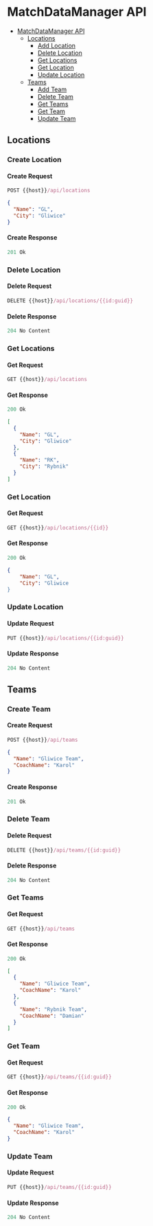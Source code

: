 # MatchDataManager API

- [MatchDataManager API](#matchdatamanager-api)
  - [Locations](#locations)
    - [Add Location](#add-location)
    - [Delete Location](#delete-location)
    - [Get Locations](#get-locations)
    - [Get Location](#get-location)
    - [Update Location](#update-location)
  - [Teams](#teams)
    - [Add Team](#add-team)
    - [Delete Team](#delete-team)
    - [Get Teams](#get-teams)
    - [Get Team](#get-team)
    - [Update Team](#update-team)

## Locations

### Create Location

#### Create Request

```js
POST {{host}}/api/locations
```

```json
{
  "Name": "GL",
  "City": "Gliwice"
}
```

#### Create Response

```js
201 Ok
```

### Delete Location

#### Delete Request

```js
DELETE {{host}}/api/locations/{{id:guid}}
```

#### Delete Response

```js
204 No Content
```

### Get Locations

#### Get Request

```js
GET {{host}}/api/locations
```

#### Get Response

```js
200 Ok
```

```json
[
  {
    "Name": "GL",
    "City": "Gliwice"
  },
  {
    "Name": "RK",
    "City": "Rybnik"
  }
]
```

### Get Location

#### Get Request

```js
GET {{host}}/api/locations/{{id}}
```

#### Get Response

```js
200 Ok
```

```json
{
    "Name": "GL",
    "City": "Gliwice
}
```

### Update Location

#### Update Request

```js
PUT {{host}}/api/locations/{{id:guid}}
```

#### Update Response

```js
204 No Content
```

## Teams

### Create Team

#### Create Request

```js
POST {{host}}/api/teams
```

```json
{
  "Name": "Gliwice Team",
  "CoachName": "Karol"
}
```

#### Create Response

```js
201 Ok
```

### Delete Team

#### Delete Request

```js
DELETE {{host}}/api/teams/{{id:guid}}
```

#### Delete Response

```js
204 No Content
```

### Get Teams

#### Get Request

```js
GET {{host}}/api/teams
```

#### Get Response

```js
200 Ok
```

```json
[
  {
    "Name": "Gliwice Team",
    "CoachName": "Karol"
  },
  {
    "Name": "Rybnik Team",
    "CoachName": "Damian"
  }
]
```

### Get Team

#### Get Request

```js
GET {{host}}/api/teams/{{id:guid}}
```

#### Get Response

```js
200 Ok
```

```json
{
  "Name": "Gliwice Team",
  "CoachName": "Karol"
}
```

### Update Team

#### Update Request

```js
PUT {{host}}/api/teams/{{id:guid}}
```

#### Update Response

```js
204 No Content
```
